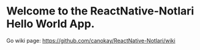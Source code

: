 # Welcome to the ReactNative-Notlari Hello World App.

Go wiki page: https://github.com/canokay/ReactNative-Notlari/wiki

